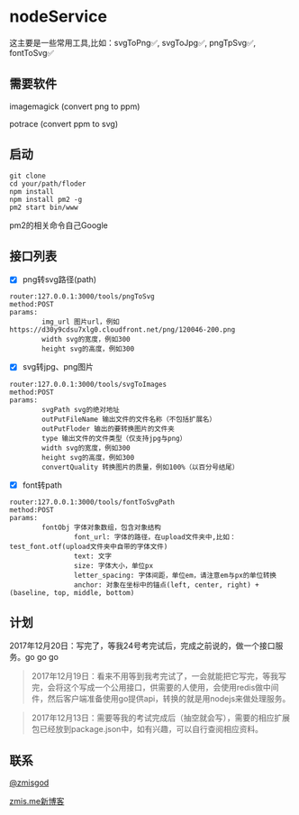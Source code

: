 # nodeService

这主要是一些常用工具,比如：svgToPng✅, svgToJpg✅, pngTpSvg✅, fontToSvg✅

## 需要软件

imagemagick (convert png to ppm)

potrace (convert ppm to svg)

## 启动
```
git clone
cd your/path/floder
npm install
npm install pm2 -g
pm2 start bin/www
```

pm2的相关命令自己Google

## 接口列表

- [x] png转svg路径(path)
```
router:127.0.0.1:3000/tools/pngToSvg
method:POST
params:
        img_url 图片url，例如https://d30y9cdsu7xlg0.cloudfront.net/png/120046-200.png
        width svg的宽度，例如300
        height svg的高度，例如300
```

- [x] svg转jpg、png图片
```
router:127.0.0.1:3000/tools/svgToImages
method:POST
params:
        svgPath svg的绝对地址
        outPutFileName 输出文件的文件名称（不包括扩展名）
        outPutFloder 输出的要转换图片的文件夹
        type 输出文件的文件类型（仅支持jpg与png）
        width svg的宽度，例如300
        height svg的高度，例如300
        convertQuality 转换图片的质量，例如100%（以百分号结尾）
```

- [x] font转path
```
router:127.0.0.1:3000/tools/fontToSvgPath
method:POST
params:
        fontObj 字体对象数组，包含对象结构
                font_url: 字体的路径，在upload文件夹中,比如：test_font.otf(upload文件夹中自带的字体文件)
                text: 文字
                size: 字体大小，单位px
                letter_spacing: 字体间距，单位em，请注意em与px的单位转换
                anchor: 对象在坐标中的锚点(left, center, right) + (baseline, top, middle, bottom)
```

## 计划

2017年12月20日：写完了，等我24号考完试后，完成之前说的，做一个接口服务。go go go

> 2017年12月19日：看来不用等到我考完试了，一会就能把它写完，等我写完，会将这个写成一个公用接口，供需要的人使用，会使用redis做中间件，然后客户端准备使用go提供api，转换的就是用nodejs来做处理服务。

> 2017年12月13日：需要等我的考试完成后（抽空就会写），需要的相应扩展包已经放到package.json中，如有兴趣，可以自行查阅相应资料。

## 联系

<a href="https://weibo.com/zmisgod">@zmisgod</a>

<a href="https://zmis.me">zmis.me新博客</a>
